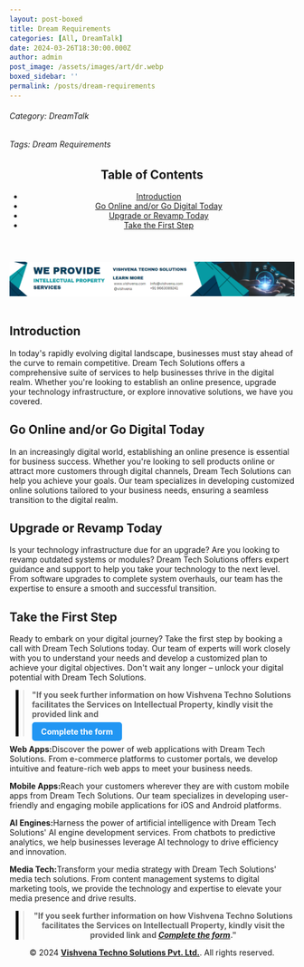 ```yaml
---
layout: post-boxed
title: Dream Requirements
categories: [All, DreamTalk]
date: 2024-03-26T18:30:00.000Z
author: admin
post_image: /assets/images/art/dr.webp
boxed_sidebar: ''
permalink: /posts/dream-requirements
---
```


###### Category: DreamTalk

###### Tags: Dream Requirements

<html lang="en">
<head>
    <meta charset="UTF-8">
    <meta name="viewport" content="width=device-width, initial-scale=1.0">
    <title><h1>Dream Requirements</h1></title>
    <meta name="description" content="Unlock your digital potential with Dream Tech Solutions. From web and mobile apps to AI engines and media tech, we have the expertise to transform your business for the digital age.">
</head>
<body>
   <header>
	<h2>Table of Contents</h2>
       <nav>
			<ul>
				<li><a href="#introduction">Introduction</a></li>
				<li><a href="#0">Go Online and/or Go Digital Today</a></li>
				<li><a href="#1">Upgrade or Revamp Today</a></li>
				<li><a href="#2">Take the First Step</a></li>
			</ul>
		</nav>
	</header>

<a href="/contact">
  <img src="/assets/images/art/ip ads a.webp" alt="inlinead" style="max-width:100%; height:auto;">
</a>
<br><br>

<article>
<section id="#introduction">
    <h2>Introduction</h2>
    <p>In today's rapidly evolving digital landscape, businesses must stay ahead of the curve to remain competitive. Dream Tech Solutions offers a comprehensive suite of services to help businesses thrive in the digital realm. Whether you're looking to establish an online presence, upgrade your technology infrastructure, or explore innovative solutions, we have you covered.</p>
</section>
<section id="0">
    <h2>Go Online and/or Go Digital Today</h2>
    <p>In an increasingly digital world, establishing an online presence is essential for business success. Whether you're looking to sell products online or attract more customers through digital channels, Dream Tech Solutions can help you achieve your goals. Our team specializes in developing customized online solutions tailored to your business needs, ensuring a seamless transition to the digital realm.</p>
</section>
<section id="1">
	<h2>Upgrade or Revamp Today</h2>
<p>Is your technology infrastructure due for an upgrade? Are you looking to revamp outdated systems or modules? Dream Tech Solutions offers expert guidance and support to help you take your technology to the next level. From software upgrades to complete system overhauls, our team has the expertise to ensure a smooth and successful transition.</p>
</section>

<section id="2">
	<h2>Take the First Step</h2>
<p>Ready to embark on your digital journey? Take the first step by booking a call with Dream Tech Solutions today. Our team of experts will work closely with you to understand your needs and develop a customized plan to achieve your digital objectives. Don't wait any longer – unlock your digital potential with Dream Tech Solutions.</p>
</section>

  <blockquote style="position:relative;">
    <p><b style="font-size:1em;">"If you seek further information on how Vishvena Techno Solutions facilitates the Services on Intellectual Property, kindly visit the provided link and</b></p>

<div style="position:absolute; top:0; bottom:0; left:-15px; border-left:5px solid black;"></div>
<p><a href="/contact" style="background-color: #2196F3; color: white; padding: 8px 16px; text-decoration: none; border-radius: 5px; font-weight: bold;">Complete the form</a></p>
  </blockquote>
<section id="3">

<p><b>Web Apps:</b>Discover the power of web applications with Dream Tech Solutions. From e-commerce platforms to customer portals, we develop intuitive and feature-rich web apps to meet your business needs.</p>
<p><b>Mobile Apps:</b>Reach your customers wherever they are with custom mobile apps from Dream Tech Solutions. Our team specializes in developing user-friendly and engaging mobile applications for iOS and Android platforms.</p>
<p><b>AI Engines:</b>Harness the power of artificial intelligence with Dream Tech Solutions' AI engine development services. From chatbots to predictive analytics, we help businesses leverage AI technology to drive efficiency and innovation.</p>
<p><b>Media Tech:</b>Transform your media strategy with Dream Tech Solutions' media tech solutions. From content management systems to digital marketing tools, we provide the technology and expertise to elevate your media presence and drive results.</p>
</section>
</article>
<center><blockquote style="position:relative;">
<p><b style="font-size:1em;">"If you seek further information on how Vishvena Techno Solutions facilitates the Services on Intellectuall Property, kindly visit the provided link and <a href="/contact"><i>Complete the form</i></a>."</b></p>
<div style="position:absolute; top:0; bottom:0; left:-15px; border-left:5px solid black;"></div>
</blockquote></center>
<footer>
<center><p>&copy; 2024 <a href="https://vishvena.com"><b>Vishvena Techno Solutions Pvt. Ltd.</b></a>. All rights reserved.</p></center>
</footer>
</body>
</html>
